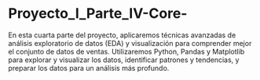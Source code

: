 # Proyecto_I_Parte_IV-Core-

En esta cuarta parte del proyecto, aplicaremos técnicas avanzadas de análisis exploratorio de datos (EDA) y visualización para comprender mejor el conjunto de datos de ventas. Utilizaremos Python, Pandas y Matplotlib para explorar y visualizar los datos, identificar patrones y tendencias, y preparar los datos para un análisis más profundo.
